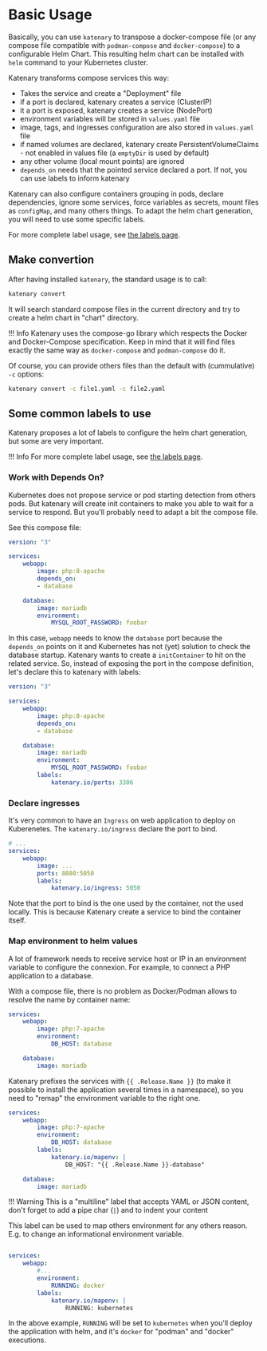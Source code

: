 # Basic Usage

Basically, you can use `katenary` to transpose a docker-compose file (or any compose file compatible with `podman-compose` and `docker-compose`) to a configurable Helm Chart. This resulting helm chart can be installed with `helm` command to your Kubernetes cluster.

Katenary transforms compose services this way:

- Takes the service and create a "Deployment" file
- if a port is declared, katenary creates a service (ClusterIP)
- it a port is exposed, katenary creates a service (NodePort)
- environment variables will be stored in `values.yaml` file
- image, tags, and ingresses configuration are also stored in `values.yaml` file
- if named volumes are declared, katenary create PersistentVolumeClaims - not enabled in values file (a `emptyDir` is used by default)
- any other volume (local mount points) are ignored
- `depends_on` needs that the pointed service declared a port. If not, you can use labels to inform katenary

Katenary can also configure containers grouping in pods, declare dependencies, ignore some services, force variables as secrets, mount files as `configMap`, and many others things. To adapt the helm chart generation, you will need to use some specific labels.

For more complete label usage, see [the labels page](/labels).

## Make convertion

After having installed `katenary`, the standard usage is to call:

```bash
katenary convert
```

It will search standard compose files in the current directory and try to create a helm chart in "chart" directory.

!!! Info
    Katenary uses the compose-go library which respects the Docker and Docker-Compose specification. Keep in mind that it will find files exactly the same way as `docker-compose` and `podman-compose` do it.


Of course, you can provide others files than the default with (cummulative) `-c` options:

```bash
katenary convert -c file1.yaml -c file2.yaml
```

## Some common labels to use

Katenary proposes a lot of labels to configure the helm chart generation, but some are very important.

!!! Info
    For more complete label usage, see [the labels page](/labels).


### Work with Depends On?

Kubernetes does not propose service or pod starting detection from others pods. But katenary will create init containers to make you able to wait for a service to respond. But you'll probably need to adapt a bit the compose file.

See this compose file:

```yaml
version: "3"

services:
    webapp:
        image: php:8-apache
        depends_on:
        - database

    database:
        image: mariadb
        environment:
            MYSQL_ROOT_PASSWORD: foobar
```

In this case, `webapp` needs to know the `database` port because the `depends_on` points on it and Kubernetes has not (yet) solution to check the database startup. Katenary wants to create a `initContainer` to hit on the related service. So, instead of exposing the port in the compose definition, let's declare this to katenary with labels:


```yaml
version: "3"

services:
    webapp:
        image: php:8-apache
        depends_on:
        - database

    database:
        image: mariadb
        environment:
            MYSQL_ROOT_PASSWORD: foobar
        labels:
            katenary.io/ports: 3306
```

### Declare ingresses

It's very common to have an `Ingress` on web application to deploy on Kuberenetes. The `katenary.io/ingress` declare the port to bind.

```yaml
# ...
services:
    webapp:
        image: ...
        ports: 8080:5050
        labels:
            katenary.io/ingress: 5050
```

Note that the port to bind is the one used by the container, not the used locally. This is because Katenary create a service to bind the container itself.


### Map environment to helm values

A lot of framework needs to receive service host or IP in an environment variable to configure the connexion. For example, to connect a PHP application to a database.

With a compose file, there is no problem as Docker/Podman allows to resolve the name by container name:

```yaml
services:
    webapp:
        image: php:7-apache
        environment:
            DB_HOST: database

    database:
        image: mariadb
```

Katenary prefixes the services with `{{ .Release.Name }}` (to make it possible to install the application several times in a namespace), so you need to "remap" the environment variable to the right one.


```yaml
services:
    webapp:
        image: php:7-apache
        environment:
            DB_HOST: database
        labels:
            katenary.io/mapenv: |
                DB_HOST: "{{ .Release.Name }}-database"

    database:
        image: mariadb
```

!!! Warning
    This is a "multiline" label that accepts YAML or JSON content, don't forget to add a pipe char (`|`) and to indent your content

This label can be used to map others environment for any others reason. E.g. to change an informational environment variable.

```yaml

services:
    webapp:
        #...
        environment:
            RUNNING: docker
        labels:
            katenary.io/mapenv: |
                RUNNING: kubernetes
```

In the above example, `RUNNING` will be set to `kubernetes` when you'll deploy the application with helm, and it's `docker` for "podman" and "docker" executions.
